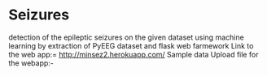 # Seizures
detection of the epileptic seizures on the given dataset using machine learning by extraction of PyEEG dataset and flask web farmework
Link to the web app:= http://minsez2.herokuapp.com/
Sample data Upload file for the webapp:- 
